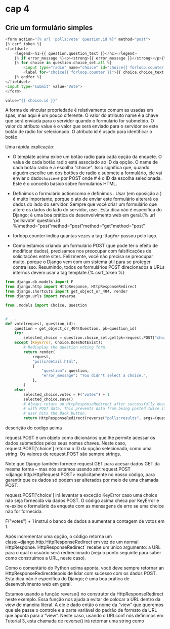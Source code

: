 # cap 4
## Crie um formulário simples

```python
<form action="{% url 'polls:vote' question.id %}" method="post">
{% csrf_token %}
<fieldset>
    <legend><h1>{{ question.question_text }}</h1></legend>
    {% if error_message %}<p><strong>{{ error_message }}</strong></p>{% endif %}
    {% for choice in question.choice_set.all %}
        <input type="radio" name="choice" id="choice{{ forloop.counter }}" value="{{ choice.id }}">
        <label for="choice{{ forloop.counter }}">{{ choice.choice_text }}</label><br>
    {% endfor %}
</fieldset>
<input type="submit" value="Vote">
</form>

```

```python
value="{{ choice.id }}"
```
A forma de vincular propriedade é relativamente comum as usadas em spas, mas aqui é um pouco diferente. O valor do atributo name é a chave que será enviada para o servidor quando o formulário for submetido. O valor do atributo value é o valor que será enviado para o servidor se este botão de rádio for selecionado. O atributo id é usado para identificar o botão


Uma rápida explicação:

* O template acima exibe um botão radio para cada opção da enquete. O value de cada botão radio está associado ao ID da opção. O name de cada botão radio é a escolha "choice". Isso significa que, quando alguém escolhe um dos botões de radio e submete a formulário, ele vai enviar o dado``choice=#`` por POST onde # é o ID da escolha selecionada. Este é o conceito básico sobre formulários HTML.

* Definimos o formulário actioncomo e definimos . Usar (em oposição a ) é muito importante, porque o ato de enviar este formulário alterará os dados do lado do servidor. Sempre que você criar um formulário que altere os dados do lado do servidor, use . Esta dica não é específica do Django; é uma boa prática de desenvolvimento web em geral.{% url 'polls:vote' question.id %}method="post"method="post"method="get"method="post"


* forloop.counter indica quantas vezes a tag :ttag`for` passou pelo laço.


* Como estamos criando um formulário POST (que pode ter o efeito de modificar dados), precisamos nos preocupar com falsificações de solicitações entre sites. Felizmente, você não precisa se preocupar muito, porque o Django vem com um sistema útil para se proteger contra isso. Resumindo, todos os formulários POST direcionados a URLs internos devem usar a tag template.{% csrf_token %}

```python
from django.db.models import F
from django.http import HttpResponse, HttpResponseRedirect
from django.shortcuts import get_object_or_404, render
from django.urls import reverse

from .models import Choice, Question


# ...
def vote(request, question_id):
    question = get_object_or_404(Question, pk=question_id)
    try:
        selected_choice = question.choice_set.get(pk=request.POST["choice"])
    except (KeyError, Choice.DoesNotExist):
        # Redisplay the question voting form.
        return render(
            request,
            "polls/detail.html",
            {
                "question": question,
                "error_message": "You didn't select a choice.",
            },
        )
    else:
        selected_choice.votes = F("votes") + 1
        selected_choice.save()
        # Always return an HttpResponseRedirect after successfully dealing
        # with POST data. This prevents data from being posted twice if a
        # user hits the Back button.
        return HttpResponseRedirect(reverse("polls:results", args=(question.id,)))
```
descrição do codigo acima

request.POST é um objeto como dicionários que lhe permite acessar os dados submetidos pelos seus nomes chaves. Neste caso, request.POST['choice'] retorna o ID da opção selecionada, como uma string. Os valores de request.POST são sempre strings.

Note que Django também fornece request.GET para acesar dados GET da mesma forma – mas nós estamos usando attr:request.POST <django.http.HttpRequest.POST> explicitamente no nosso código, para garantir que os dados só podem ser alterados por meio de uma chamada POST.

request.POST['choice'] irá levantar a exceção KeyError caso uma choice não seja fornecida via dados POST. O código acima checa por KeyError e re-exibe o formulário da enquete com as mensagens de erro se uma choice não for fornecida.

F("votes") + 1 instrui o banco de dados a aumentar a contagem de votos em 1.

Após incrementar uma opção, o código retorna um class:~django.http.HttpResponseRedirect em vez de um normal HttpResponse. HttpResponseRedirect` recebe um único argumento: a URL para o qual o usuário será redirecionado (veja o ponto seguinte para saber como construímos a URL, neste caso).

Como o comentário do Python acima aponta, você deve sempre retornar an HttpResponseRedirectdepois de lidar com sucesso com os dados POST. Esta dica não é específica do Django; é uma boa prática de desenvolvimento web em geral.

Estamos usando a função reverse() no construtor da HttpResponseRedirect neste exemplo. Essa função nos ajuda a evitar de colocar a URL dentro da view de maneira literal. A ele é dado então o nome da “view” que queremos que ele passe o controle e a parte variável do padrão de formato da URL que aponta para a “view”. Neste caso, usando o URLconf nós definimos em Tutorial 3, esta chamada de reverse() irá retornar uma string como
